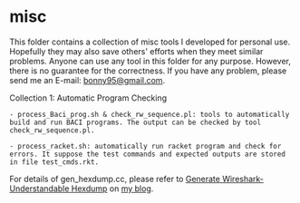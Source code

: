 misc
====

This folder contains a collection of misc tools I developed for personal use. Hopefully they may also save others' efforts when they meet similar problems. Anyone can use any tool in this folder for any purpose. However, there is no guarantee for the correctness. If you have any problem, please send me an E-mail: bonny95@gmail.com.

Collection 1: Automatic Program Checking

	- process_Baci_prog.sh & check_rw_sequence.pl: tools to automatically build and run BACI programs. The output can be checked by tool check_rw_sequence.pl. 

	- process_racket.sh: automatically run racket program and check for errors. It suppose the test commands and expected outputs are stored in file test_cmds.rkt.

For details of gen_hexdump.cc, please refer to [Generate Wireshark-Understandable Hexdump](http://www.bo-yang.net/2016/01/26/gen-hex-dump) on [my blog](http://bo-yang.github.io).
